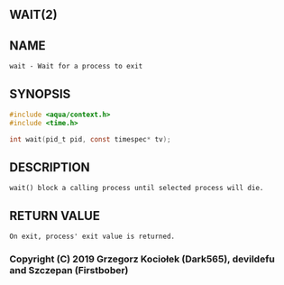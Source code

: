 ## WAIT(2)

## NAME
	wait - Wait for a process to exit

## SYNOPSIS
```c
#include <aqua/context.h>
#include <time.h>

int wait(pid_t pid, const timespec* tv);
```

## DESCRIPTION
	wait() block a calling process until selected process will die.

## RETURN VALUE
	On exit, process' exit value is returned.

### Copyright (C) 2019 Grzegorz Kociołek (Dark565), devildefu and Szczepan (Firstbober)
